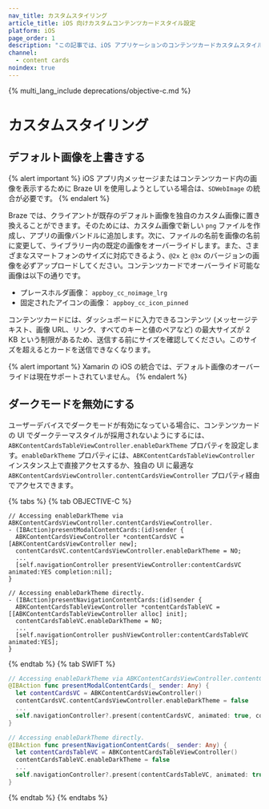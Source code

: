 ```yaml
---
nav_title: カスタムスタイリング
article_title: iOS 向けカスタムコンテンツカードスタイル設定
platform: iOS
page_order: 1
description: "この記事では、iOS アプリケーションのコンテンツカードカスタムスタイル設定オプションについて説明します。"
channel:
  - content cards
noindex: true
---
```


{% multi_lang_include deprecations/objective-c.md %}

# カスタムスタイリング

## デフォルト画像を上書きする

{% alert important %}
iOS アプリ内メッセージまたはコンテンツカード内の画像を表示するために Braze UI を使用しようとしている場合は、`SDWebImage` の統合が必要です。
{% endalert %}

Braze では、クライアントが既存のデフォルト画像を独自のカスタム画像に置き換えることができます。そのためには、カスタム画像で新しい `png` ファイルを作成し、アプリの画像バンドルに追加します。次に、ファイルの名前を画像の名前に変更して、ライブラリー内の既定の画像をオーバーライドします。また、さまざまなスマートフォンのサイズに対応できるよう、`@2x` と `@3x` のバージョンの画像を必ずアップロードしてください。コンテンツカードでオーバーライド可能な画像は以下の通りです。

- プレースホルダ画像： `appboy_cc_noimage_lrg`
- 固定されたアイコンの画像： `appboy_cc_icon_pinned`

コンテンツカードには、ダッシュボードに入力できるコンテンツ (メッセージテキスト、画像 URL、リンク、すべてのキーと値のペアなど) の最大サイズが 2 KB という制限があるため、送信する前にサイズを確認してください。このサイズを超えるとカードを送信できなくなります。

{% alert important %}
Xamarin の iOS の統合では、デフォルト画像のオーバーライドは現在サポートされていません。
{% endalert %}

## ダークモードを無効にする

ユーザーデバイスでダークモードが有効になっている場合に、コンテンツカードの UI でダークテーマスタイルが採用されないようにするには、`ABKContentCardsTableViewController.enableDarkTheme` プロパティを設定します。`enableDarkTheme` プロパティには、`ABKContentCardsTableViewController` インスタンス上で直接アクセスするか、独自の UI に最適な `ABKContentCardsViewController.contentCardsViewController` プロパティ経由でアクセスできます。

{% tabs %}
{% tab OBJECTIVE-C %}

```objc
// Accessing enableDarkTheme via ABKContentCardsViewController.contentCardsViewController.
- (IBAction)presentModalContentCards:(id)sender {
  ABKContentCardsViewController *contentCardsVC = [ABKContentCardsViewController new];
  contentCardsVC.contentCardsViewController.enableDarkTheme = NO;
  ...
  [self.navigationController presentViewController:contentCardsVC animated:YES completion:nil];
}

// Accessing enableDarkTheme directly.
- (IBAction)presentNavigationContentCards:(id)sender {
  ABKContentCardsTableViewController *contentCardsTableVC = [[ABKContentCardsTableViewController alloc] init];
  contentCardsTableVC.enableDarkTheme = NO;
  ...
  [self.navigationController pushViewController:contentCardsTableVC animated:YES];
}
```

{% endtab %}
{% tab SWIFT %}

```swift
// Accessing enableDarkTheme via ABKContentCardsViewController.contentCardsViewController.
@IBAction func presentModalContentCards(_ sender: Any) {
  let contentCardsVC = ABKContentCardsViewController()
  contentCardsVC.contentCardsViewController.enableDarkTheme = false
  ...
  self.navigationController?.present(contentCardsVC, animated: true, completion: nil)
}

// Accessing enableDarkTheme directly.
@IBAction func presentNavigationContentCards(_ sender: Any) {
  let contentCardsTableVC = ABKContentCardsTableViewController()
  contentCardsTableVC.enableDarkTheme = false
  ...
  self.navigationController?.present(contentCardsTableVC, animated: true, completion: nil)
}
```

{% endtab %}
{% endtabs %}

[1]: {{site.baseurl}}/user_guide/message_building_by_channel/content_cards/customize/#customization-approaches
